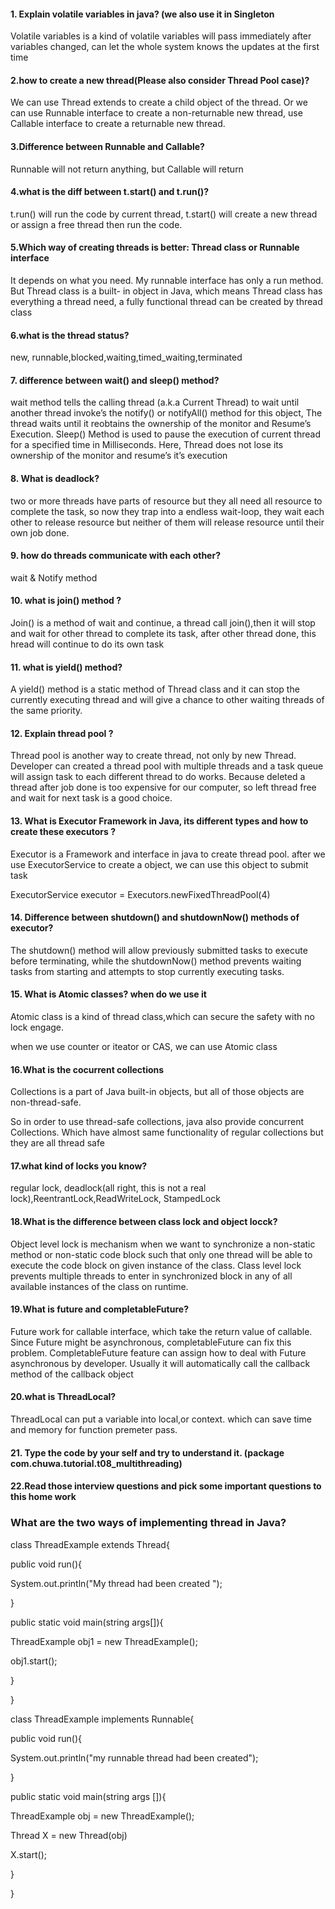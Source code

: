 #### 1.  Explain volatile variables in java? (we also use it in Singleton

Volatile variables is a kind of volatile variables will pass immediately after variables changed, can let the whole system knows the updates at the first time

#### 2.how to create a new thread(Please also consider Thread Pool case)?

We can use Thread extends to create a child object of the thread. Or we can use Runnable interface to create a non-returnable new thread, use Callable interface to create a returnable new thread.

#### 3.Difference between Runnable and Callable?

Runnable will not return anything, but Callable will return

#### 4.what is the diff between t.start() and t.run()?

t.run() will run the code by current thread, t.start() will create a new thread or assign a free thread then run the code.

#### 5.Which way of creating threads is better: Thread class or Runnable interface

It depends on what you need. My runnable interface has only a run method. But Thread class is a built- in object in Java, which means Thread class has everything a thread need, a fully functional thread can be created by thread class 

#### 6.what is the thread status?

new, runnable,blocked,waiting,timed_waiting,terminated

#### 7. difference between wait() and sleep() method?

wait method tells the calling thread (a.k.a Current Thread) to wait until another thread invoke’s the notify() or notifyAll() method for this object, The thread waits until it reobtains the ownership of the monitor and Resume’s Execution. Sleep() Method is used to pause the execution of current thread for a specified time in Milliseconds. Here, Thread does not lose its ownership of the monitor and resume’s it’s execution

#### 8.  What is deadlock?

two or more threads have parts of resource but they all need all resource to complete the task, so now they trap into a endless wait-loop, they wait each other to release resource but neither of them will release resource until their own job done.

#### 9.  how do threads communicate with each other?

wait & Notify method

#### 10. what is join() method ? 

Join() is a method  of wait and continue, a thread call join(),then it will stop and wait for other thread to complete its task, after other thread done, this hread will continue to do its own task



#### 11. what is yield() method?

A yield() method is a static method of Thread class and it can stop the currently executing thread and will give a chance to other waiting threads of the same priority.

#### 12. Explain thread pool ?

Thread pool is another way to create thread, not only by new Thread. Developer can created a thread pool with multiple threads and a task queue will assign task to each different thread to do works. Because deleted a thread after job done is too expensive for our computer, so left thread free and wait for next task is a good choice.

#### 13. What is Executor Framework in Java, its different types and how to create these executors ?

Executor is a Framework and interface in java to create thread pool. after we use ExecutorService to create a object, we can use this object to submit task

ExecutorService executor = Executors.newFixedThreadPool(4)



#### 14. Difference between shutdown() and shutdownNow() methods of executor?

The shutdown() method will allow previously submitted tasks to execute before terminating, while the shutdownNow() method prevents waiting tasks from starting and attempts to stop currently executing tasks.

#### 15. What is Atomic classes? when do we use it

Atomic class is a kind of thread class,which can secure the safety with no lock engage.

when we use counter or iteator or CAS, we can use Atomic class



#### 16.What is the cocurrent collections

Collections is a part of Java built-in objects, but all of those objects are non-thread-safe.

So in order to use thread-safe collections, java also provide concurrent Collections. Which have almost same functionality of regular collections but they are all thread safe

#### 17.what kind of locks you know?

regular lock, deadlock(all right, this is not a real lock),ReentrantLock,ReadWriteLock, StampedLock

#### 18.What is the difference between class lock and object locck?

Object level lock is mechanism when we want to synchronize a non-static method or non-static code block such that only one thread will be able to execute the code block on given instance of the class. Class level lock prevents multiple threads to enter in synchronized block in any of all available instances of the class on runtime.

#### 19.What is future and completableFuture?

Future work for callable interface, which take the return value of callable. Since Future might be asynchronous, completableFuture can fix this problem. CompletableFuture feature can assign how to deal with Future asynchronous by developer. Usually it will automatically call the callback method of the callback object

#### 20.what is ThreadLocal?

 ThreadLocal can put a variable into local,or context. which can save time and memory for function premeter pass.

#### 21. Type the code by your self and try to understand it. (package com.chuwa.tutorial.t08_multithreading)

#### 22.Read those interview questions and pick some important questions to this home work



### What are the two ways of implementing thread in Java?

class ThreadExample extends Thread{

public void run(){

System.out.println("My thread had been created ");

}

public static void main(string args[]){

ThreadExample obj1 = new ThreadExample();

obj1.start();

}

}



class ThreadExample implements Runnable{

public void run(){

System.out.println("my runnable thread had been created");

}

public static void main(string args []){

ThreadExample obj = new ThreadExample();

Thread X = new Thread(obj)

X.start();

}

}





























